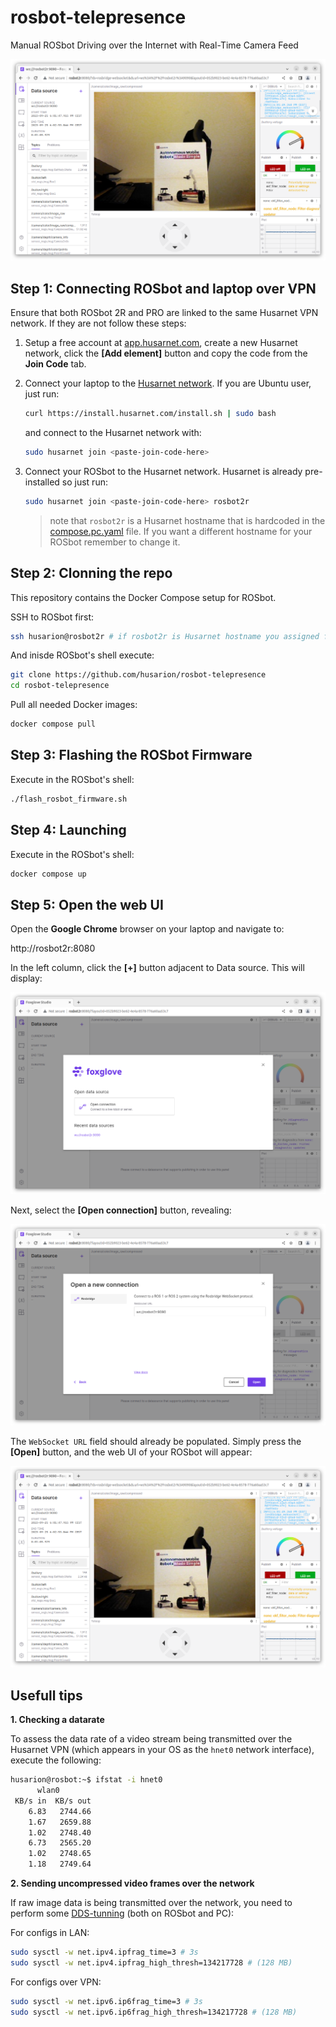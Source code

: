 # rosbot-telepresence

Manual ROSbot Driving over the Internet with Real-Time Camera Feed

![foxglove UI](docs/foxglove-ui.png)

## Step 1: Connecting ROSbot and laptop over VPN

Ensure that both ROSbot 2R and PRO are linked to the same Husarnet VPN network. If they are not follow these steps:

1. Setup a free account at [app.husarnet.com](https://app.husarnet.com/), create a new Husarnet network, click the **[Add element]** button and copy the code from the **Join Code** tab.
2. Connect your laptop to the [Husarnet network](https://husarnet.com/docs). If you are Ubuntu user, just run:

   ```bash
   curl https://install.husarnet.com/install.sh | sudo bash
   ```

   and connect to the Husarnet network with:

   ```bash
   sudo husarnet join <paste-join-code-here>
   ```

3. Connect your ROSbot to the Husarnet network. Husarnet is already pre-installed so just run:

   ```bash
   sudo husarnet join <paste-join-code-here> rosbot2r
   ```

   > note that `rosbot2r` is a Husarnet hostname that is hardcoded in the [compose.pc.yaml](/compose.pc.yaml) file. If you want a different hostname for your ROSbot remember to change it.
 

## Step 2: Clonning the repo

This repository contains the Docker Compose setup for ROSbot. 

SSH to ROSbot first:

```bash
ssh husarion@rosbot2r # if rosbot2r is Husarnet hostname you assigned for ROSbot in the Step 1
```

And inisde ROSbot's shell execute:

```bash
git clone https://github.com/husarion/rosbot-telepresence
cd rosbot-telepresence 
```

Pull all needed Docker images:

```bash
docker compose pull
```

## Step 3: Flashing the ROSbot Firmware

Execute in the ROSbot's shell:

```bash
./flash_rosbot_firmware.sh
```

## Step 4: Launching

Execute in the ROSbot's shell:

```bash
docker compose up
```

## Step 5: Open the web UI

Open the **Google Chrome** browser on your laptop and navigate to:

http://rosbot2r:8080

In the left column, click the **[+]** button adjacent to Data source. This will display:

![foxglove data source](docs/foxglove-datasource.png)

Next, select the **[Open connection]** button, revealing:

![foxglove new connection](docs/foxglove-new-connection.png)

The `WebSocket URL` field should already be populated. Simply press the **[Open]** button, and the web UI of your ROSbot will appear:

![foxglove UI](docs/foxglove-ui.png)

## Usefull tips

**1. Checking a datarate**

To assess the data rate of a video stream being transmitted over the Husarnet VPN (which appears in your OS as the `hnet0` network interface), execute the following:

```bash
husarion@rosbot:~$ ifstat -i hnet0
      wlan0       
 KB/s in  KB/s out
    6.83   2744.66
    1.67   2659.88
    1.02   2748.40
    6.73   2565.20
    1.02   2748.65
    1.18   2749.64
```

**2. Sending uncompressed video frames over the network**

If raw image data is being transmitted over the network, you need to perform some [DDS-tunning](https://docs.ros.org/en/humble/How-To-Guides/DDS-tuning.html) (both on ROSbot and PC):

For configs in LAN:

```bash
sudo sysctl -w net.ipv4.ipfrag_time=3 # 3s
sudo sysctl -w net.ipv4.ipfrag_high_thresh=134217728 # (128 MB)
```

For configs over VPN:

```bash
sudo sysctl -w net.ipv6.ip6frag_time=3 # 3s
sudo sysctl -w net.ipv6.ip6frag_high_thresh=134217728 # (128 MB)
```

